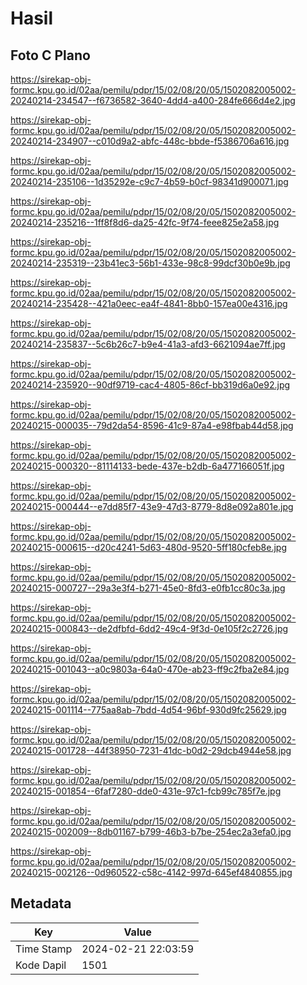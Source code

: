 # Hasil

## Foto C Plano

https://sirekap-obj-formc.kpu.go.id/02aa/pemilu/pdpr/15/02/08/20/05/1502082005002-20240214-234547--f6736582-3640-4dd4-a400-284fe666d4e2.jpg

https://sirekap-obj-formc.kpu.go.id/02aa/pemilu/pdpr/15/02/08/20/05/1502082005002-20240214-234907--c010d9a2-abfc-448c-bbde-f5386706a616.jpg

https://sirekap-obj-formc.kpu.go.id/02aa/pemilu/pdpr/15/02/08/20/05/1502082005002-20240214-235106--1d35292e-c9c7-4b59-b0cf-98341d900071.jpg

https://sirekap-obj-formc.kpu.go.id/02aa/pemilu/pdpr/15/02/08/20/05/1502082005002-20240214-235216--1ff8f8d6-da25-42fc-9f74-feee825e2a58.jpg

https://sirekap-obj-formc.kpu.go.id/02aa/pemilu/pdpr/15/02/08/20/05/1502082005002-20240214-235319--23b41ec3-56b1-433e-98c8-99dcf30b0e9b.jpg

https://sirekap-obj-formc.kpu.go.id/02aa/pemilu/pdpr/15/02/08/20/05/1502082005002-20240214-235428--421a0eec-ea4f-4841-8bb0-157ea00e4316.jpg

https://sirekap-obj-formc.kpu.go.id/02aa/pemilu/pdpr/15/02/08/20/05/1502082005002-20240214-235837--5c6b26c7-b9e4-41a3-afd3-6621094ae7ff.jpg

https://sirekap-obj-formc.kpu.go.id/02aa/pemilu/pdpr/15/02/08/20/05/1502082005002-20240214-235920--90df9719-cac4-4805-86cf-bb319d6a0e92.jpg

https://sirekap-obj-formc.kpu.go.id/02aa/pemilu/pdpr/15/02/08/20/05/1502082005002-20240215-000035--79d2da54-8596-41c9-87a4-e98fbab44d58.jpg

https://sirekap-obj-formc.kpu.go.id/02aa/pemilu/pdpr/15/02/08/20/05/1502082005002-20240215-000320--81114133-bede-437e-b2db-6a477166051f.jpg

https://sirekap-obj-formc.kpu.go.id/02aa/pemilu/pdpr/15/02/08/20/05/1502082005002-20240215-000444--e7dd85f7-43e9-47d3-8779-8d8e092a801e.jpg

https://sirekap-obj-formc.kpu.go.id/02aa/pemilu/pdpr/15/02/08/20/05/1502082005002-20240215-000615--d20c4241-5d63-480d-9520-5ff180cfeb8e.jpg

https://sirekap-obj-formc.kpu.go.id/02aa/pemilu/pdpr/15/02/08/20/05/1502082005002-20240215-000727--29a3e3f4-b271-45e0-8fd3-e0fb1cc80c3a.jpg

https://sirekap-obj-formc.kpu.go.id/02aa/pemilu/pdpr/15/02/08/20/05/1502082005002-20240215-000843--de2dfbfd-6dd2-49c4-9f3d-0e105f2c2726.jpg

https://sirekap-obj-formc.kpu.go.id/02aa/pemilu/pdpr/15/02/08/20/05/1502082005002-20240215-001043--a0c9803a-64a0-470e-ab23-ff9c2fba2e84.jpg

https://sirekap-obj-formc.kpu.go.id/02aa/pemilu/pdpr/15/02/08/20/05/1502082005002-20240215-001114--775aa8ab-7bdd-4d54-96bf-930d9fc25629.jpg

https://sirekap-obj-formc.kpu.go.id/02aa/pemilu/pdpr/15/02/08/20/05/1502082005002-20240215-001728--44f38950-7231-41dc-b0d2-29dcb4944e58.jpg

https://sirekap-obj-formc.kpu.go.id/02aa/pemilu/pdpr/15/02/08/20/05/1502082005002-20240215-001854--6faf7280-dde0-431e-97c1-fcb99c785f7e.jpg

https://sirekap-obj-formc.kpu.go.id/02aa/pemilu/pdpr/15/02/08/20/05/1502082005002-20240215-002009--8db01167-b799-46b3-b7be-254ec2a3efa0.jpg

https://sirekap-obj-formc.kpu.go.id/02aa/pemilu/pdpr/15/02/08/20/05/1502082005002-20240215-002126--0d960522-c58c-4142-997d-645ef4840855.jpg


## Metadata

| Key        | Value               |
| ---------- | ------------------- |
| Time Stamp | 2024-02-21 22:03:59 |
| Kode Dapil | 1501                |



